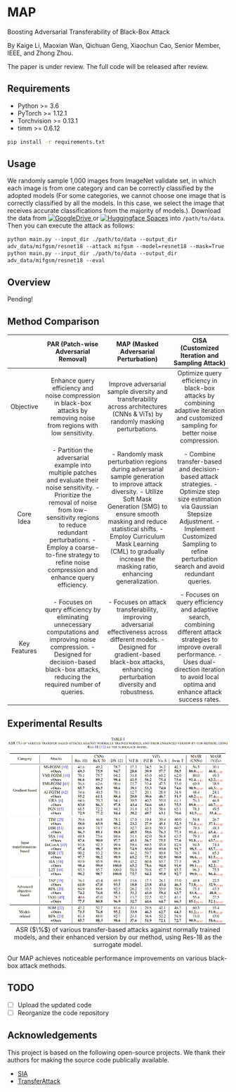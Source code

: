 # MAP
Boosting Adversarial Transferability of Black-Box Attack

By Kaige Li, Maoxian Wan, Qichuan Geng, Xiaochun Cao, Senior Member, IEEE, and Zhong Zhou. 

The paper is under review. The full code will be released after review.


## Requirements
+ Python >= 3.6
+ PyTorch >= 1.12.1
+ Torchvision >= 0.13.1
+ timm >= 0.6.12

```bash
pip install -r requirements.txt
```


## Usage
We randomly sample 1,000 images from ImageNet validate set, in which each image is from one category and can be correctly classified by the adopted models (For some categories, we cannot choose one image that is correctly classified by all the models. In this case, we select the image that receives accurate classifications from the majority of models.). Download the data from [![GoogleDrive](https://img.shields.io/badge/GoogleDrive-space-blue)
](https://drive.google.com/file/d/1d-_PKYi3MBDPtJV4rfMCCtmsE0oWX7ZB/view?usp=sharing) or [![Huggingface Spaces](https://img.shields.io/badge/%F0%9F%A4%97%20Hugging%20Face-Spaces-blue)](https://huggingface.co/datasets/Trustworthy-AI-Group/TransferAttack/blob/main/data.zip) into `/path/to/data`. Then you can execute the attack as follows:

```
python main.py --input_dir ./path/to/data --output_dir adv_data/mifgsm/resnet18 --attack mifgsm --model=resnet18 --mask=True
python main.py --input_dir ./path/to/data --output_dir adv_data/mifgsm/resnet18 --eval
```

## Overview

Pending!

## Method Comparison

|              |                                                                                                                               PAR (Patch-wise Adversarial Removal)                                                                                                                               |                                                                                                                                       MAP (Masked Adversarial Perturbation)                                                                                                                                      |                                                                                        CISA (Customized Iteration and Sampling Attack)                                                                                        |
|:------------:|:------------------------------------------------------------------------------------------------------------------------------------------------------------------------------------------------------------------------------------------------------------------------------------------------:|:----------------------------------------------------------------------------------------------------------------------------------------------------------------------------------------------------------------------------------------------------------------------------------------------------------------:|:-----------------------------------------------------------------------------------------------------------------------------------------------------------------------------------------------------------------------------:|
|   Objective  | Enhance query efficiency and noise compression in black-box attacks by removing noise from regions with low sensitivity.                                                                                                                                                                         | Improve adversarial sample diversity and transferability across architectures (CNNs & ViTs) by randomly masking perturbations.                                                                                                                                                                                   | Optimize query efficiency in black-box attacks by combining adaptive iteration and customized sampling for better noise compression.                                                                                          |
|   Core Idea  | - Partition the adversarial example into multiple patches and evaluate their noise sensitivity.  - Prioritize the removal of noise from low-sensitivity regions to reduce redundant perturbations.  - Employ a coarse-to-fine strategy to refine noise compression and enhance query efficiency. | - Randomly mask perturbation regions during adversarial sample generation to improve attack diversity.  - Utilize Soft Mask Generation (SMG) to ensure smooth masking and reduce statistical shifts.  - Employ Curriculum Mask Learning (CML) to gradually increase the masking ratio, enhancing generalization. | - Combine transfer-based and decision-based attack strategies.  - Optimize step size estimation via Gaussian Stepsize Adjustment.  - Implement Customized Sampling to refine perturbation search and avoid redundant queries. |
| Key Features | - Focuses on query efficiency by eliminating unnecessary computations and improving noise compression.  - Designed for decision-based black-box attacks, reducing the required number of queries.                                                                                                | - Focuses on attack transferability, improving adversarial effectiveness across different models.  - Designed for gradient-based black-box attacks, enhancing perturbation diversity and robustness.                                                                                                             | - Focuses on query efficiency and adaptive search, combining different attack strategies to improve overall performance.  - Uses dual-direction iteration to avoid local optima and enhance attack success rates.             |

## Experimental Results

<p align="center">
  <img src="figs/results.png" alt="results-of-our-method" width="800"/></br>
  <span align="center">ASR ($\%$) of various transfer-based attacks against normally trained models, and their enhanced version by our method, using Res-18 as the surrogate model. </span> 
</p>
Our MAP achieves noticeable performance improvements on various black-box attack methods.



## TODO
- [ ] Upload the updated code
- [ ] Reorganize the code repository

## Acknowledgements

This project is based on the following open-source projects. We thank their
authors for making the source code publically available.

* [SIA](https://github.com/xiaosen-wang/SIT)
* [TransferAttack](https://github.com/Trustworthy-AI-Group/TransferAttack)
